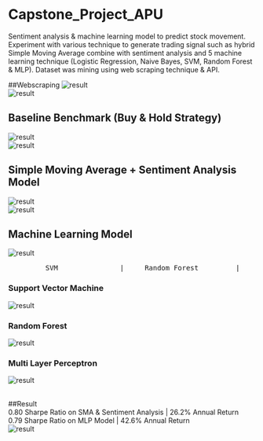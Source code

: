 # Capstone_Project_APU
Sentiment analysis & machine learning model to predict stock movement. Experiment with various technique to generate trading signal such as hybrid Simple Moving Average combine with sentiment analysis and 5 machine learning technique (Logistic Regression, Naive Bayes, SVM, Random Forest & MLP). Dataset was mining using web scraping technique & API.

##Webscraping
![result](Images/wscrape.png)<br>
![result](Images/pscore.png)

## Baseline Benchmark (Buy & Hold Strategy)
![result](Images/tbh.png)<br>
![result](Images/bh.png)

## Simple Moving Average + Sentiment Analysis Model 
![result](Images/SMASA.png)<br>
![result](Images/smasa2.png)

## Machine Learning Model
![result](Images/tml.png)
<pre>         SVM               |     Random Forest         |           MLP </pre>
### Support Vector Machine
![result](Images/svm.png)

### Random Forest
![result](Images/rf.png)

### Multi Layer Perceptron
![result](Images/mlp.png)

<br> ##Result 
<br>0.80 Sharpe Ratio on SMA & Sentiment Analysis | 26.2% Annual Return
<br>0.79 Sharpe Ratio on MLP Model | 42.6% Annual Return  </br>
![result](Images/result.jpg)
